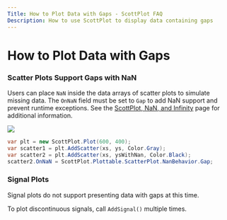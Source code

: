 ```yaml
---
Title: How to Plot Data with Gaps - ScottPlot FAQ
Description: How to use ScottPlot to display data containing gaps
---
```


# How to Plot Data with Gaps

### Scatter Plots Support Gaps with NaN

Users can place `NaN` inside the data arrays of scatter plots to simulate missing data. The `OnNaN` field must be set to `Gap` to add NaN support and prevent runtime exceptions. See the [ScottPlot, NaN, and Infinity](../nan) page for additional information.

![](scatter_nan_gap.png)

```cs
var plt = new ScottPlot.Plot(600, 400);
var scatter1 = plt.AddScatter(xs, ys, Color.Gray);
var scatter2 = plt.AddScatter(xs, ysWithNan, Color.Black);
scatter2.OnNaN = ScottPlot.Plottable.ScatterPlot.NanBehavior.Gap;
```

### Signal Plots

Signal plots do not support presenting data with gaps at this time.

To plot discontinuous signals, call `AddSignal()` multiple times.